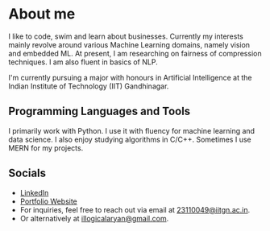 # About me 

I like to code, swim and learn about businesses. Currently my interests mainly revolve around various Machine Learning domains, namely vision and embedded ML. At present, I am researching on fairness of compression techniques. I am also fluent in basics of NLP. 

I'm currently pursuing a major with honours in Artificial Intelligence at the Indian Institute of Technology (IIT) Gandhinagar. 

## Programming Languages and Tools

I primarily work with Python. I use it with fluency for machine learning and data science. I also enjoy studying algorithms in C/C++. Sometimes I use MERN for my projects. 

## Socials
- [LinkedIn](https://www.linkedin.com/in/aryan-solanki-ai/)
- [Portfolio Website](https://minimal-portfolio-ochre.vercel.app/)
- For inquiries, feel free to reach out via email at [23110049@iitgn.ac.in](mailto:23110049@iitgn.ac.in).
- Or alternatively at [illogicalaryan@gmail.com](mailto:illogicalaryan@gmail.com).
